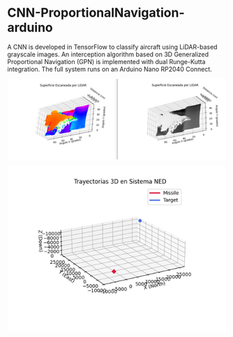 # CNN-ProportionalNavigation-arduino
A CNN is developed in TensorFlow to classify aircraft using LiDAR-based grayscale images. An interception algorithm based on 3D Generalized Proportional Navigation (GPN) is implemented with dual Runge-Kutta integration. The full system runs on an Arduino Nano RP2040 Connect.

<p align="center">
  <img src="https://raw.githubusercontent.com/LuisAlejandro-356/CNN-ProportionalNavigation-Arduino/refs/heads/main/images/Input%20example.png" alt="Scanning and image processing" width="600"/>
</p>
  <img src="https://raw.githubusercontent.com/LuisAlejandro-356/CNN-ProportionalNavigation-Arduino/refs/heads/main/images/Vuelo3_100muestras_50FPS_elev%3D20%2C%20azim%20%3D%20-120.gif" alt="Flight type simulation 3" width="600"/>
</p>



